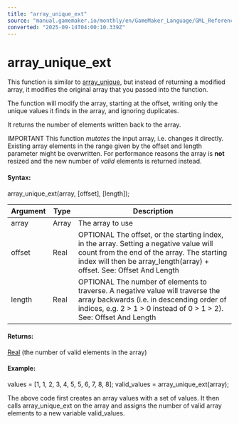 ```yaml
---
title: "array_unique_ext"
source: "manual.gamemaker.io/monthly/en/GameMaker_Language/GML_Reference/Variable_Functions/array_unique_ext.htm"
converted: "2025-09-14T04:00:10.339Z"
---
```


# array\_unique\_ext

This function is similar to [array\_unique](array_unique.md), but instead of returning a modified array, it modifies the original array that you passed into the function.

The function will modify the array, starting at the offset, writing only the unique values it finds in the array, and ignoring duplicates.

It returns the number of elements written back to the array.

IMPORTANT This function _mutates_ the input array, i.e. changes it directly. Existing array elements in the range given by the offset and length parameter might be overwritten. For performance reasons the array is **not** resized and the new number of _valid_ elements is returned instead.

#### Syntax:

array\_unique\_ext(array, \[offset\], \[length\]);

| Argument | Type | Description |
| --- | --- | --- |
| array | Array | The array to use |
| offset | Real | OPTIONAL The offset, or the starting index, in the array. Setting a negative value will count from the end of the array. The starting index will then be array_length(array) + offset. See: Offset And Length |
| length | Real | OPTIONAL The number of elements to traverse. A negative value will traverse the array backwards (i.e. in descending order of indices, e.g. 2 > 1 > 0 instead of 0 > 1 > 2). See: Offset And Length |

#### Returns:

[Real](../../GML_Overview/Data_Types.md) (the number of valid elements in the array)

#### Example:

values = \[1, 1, 2, 3, 4, 5, 5, 6, 7, 8, 8\];
valid\_values = array\_unique\_ext(array);

The above code first creates an array values with a set of values. It then calls array\_unique\_ext on the array and assigns the number of valid array elements to a new variable valid\_values.